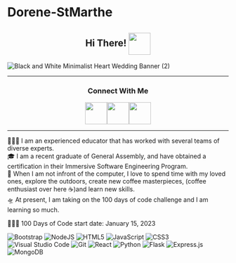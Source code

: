 # Dorene-StMarthe
<div align="center">
<h2>Hi There! <img align="center" src ="https://emojipedia-us.s3.dualstack.us-west-1.amazonaws.com/thumbs/320/apple/325/waving-hand_medium-dark-skin-tone_1f44b-1f3fe_1f3fe.png" height = 50 /></a></h2>
</div>


![Black and White Minimalist Heart Wedding Banner (2)](https://user-images.githubusercontent.com/57598320/176343680-13cd4b3d-da28-4057-abef-25c1e81b762f.gif)


<hr>

<div align="center">
<h3>Connect With Me</h3>
<a href="https://www.youtube.com/c/DoreneCodes" target="blank"><img align="center" src ="https://img.icons8.com/color/344/youtube-play.png" height = 50 /></a><a href="https://www.linkedin.com/in/dorenestmarthe/" target="blank"><img align="center" src="https://img.icons8.com/color/344/linkedin.png" height = 50 /></a><a href="https://www.instagram.com/pslovedorenee/" target="blank"><img align="center" src="https://img.icons8.com/color/344/instagram-new--v1.png" height = 50 /></a>
</div>

<hr>

<p> 👩🏽‍🏫 I am an experienced educator that has worked with several teams of diverse experts. <br>
🎓 I am a recent graduate of General Assembly, and have obtained a certification in their Immersive Software Engineering Program.<br>
🌱 When I am not infront of the computer, I love to spend time with my loved ones, explore the outdoors, create new coffee masterpieces, (coffee enthusiast over here ☕️)and learn new skills. <br>
🛸 At present, I am taking on the 100 days of code challenge and I am learning so much.  </p>


👩🏾‍💻 100 Days of Code start date: January 15, 2023

![Bootstrap](https://img.shields.io/badge/bootstrap-%23563D7C.svg?style=for-the-badge&logo=bootstrap&logoColor=white)
![NodeJS](https://img.shields.io/badge/node.js-6DA55F?style=for-the-badge&logo=node.js&logoColor=white)
![HTML5](https://img.shields.io/badge/html5-%23E34F26.svg?style=for-the-badge&logo=html5&logoColor=white)
![JavaScript](https://img.shields.io/badge/javascript-%23323330.svg?style=for-the-badge&logo=javascript&logoColor=%23F7DF1E)
![CSS3](https://img.shields.io/badge/css3-%231572B6.svg?style=for-the-badge&logo=css3&logoColor=white)  
![Visual Studio Code](https://img.shields.io/badge/Visual%20Studio%20Code-0078d7.svg?style=for-the-badge&logo=visual-studio-code&logoColor=white)
![Git](https://img.shields.io/badge/git-%23F05033.svg?style=for-the-badge&logo=git&logoColor=white)
![React](https://img.shields.io/badge/react-%2320232a.svg?style=for-the-badge&logo=react&logoColor=%2361DAFB)
![Python](https://img.shields.io/badge/python-3670A0?style=for-the-badge&logo=python&logoColor=ffdd54)
![Flask](https://img.shields.io/badge/flask-%23000.svg?style=for-the-badge&logo=flask&logoColor=white)
![Express.js](https://img.shields.io/badge/express.js-%23404d59.svg?style=for-the-badge&logo=express&logoColor=%2361DAFB)
![MongoDB](https://img.shields.io/badge/MongoDB-%234ea94b.svg?style=for-the-badge&logo=mongodb&logoColor=white)


